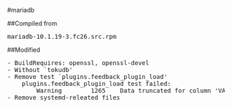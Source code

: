 #mariadb

##Compiled from
<pre>mariadb-10.1.19-3.fc26.src.rpm</pre>

##Modified
<pre>
- BuildRequires: openssl, openssl-devel
- Without `tokudb'
- Remove test `plugins.feedback_plugin_load'
	plugins.feedback_plugin_load test failed:
		Warning        1265    Data truncated for column 'VARIABLE_VALUE' at row 498
- Remove systemd-releated files
</pre>
